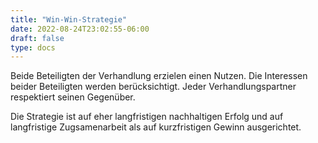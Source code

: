 ```yaml
---
title: "Win-Win-Strategie"
date: 2022-08-24T23:02:55-06:00
draft: false
type: docs
---
```


Beide Beteiligten der Verhandlung erzielen einen Nutzen.
Die Interessen beider Beteiligten werden berücksichtigt.
Jeder Verhandlungspartner respektiert seinen Gegenüber.

Die Strategie ist auf eher langfristigen nachhaltigen Erfolg und auf langfristige Zugsamenarbeit als auf
kurzfristigen Gewinn ausgerichtet.

